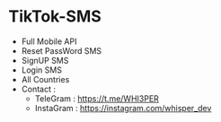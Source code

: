 # TikTok-SMS
- Full Mobile API
- Reset PassWord SMS
- SignUP SMS
- Login SMS
- All Countries 
- Contact :
  - TeleGram : https://t.me/WHI3PER
  - InstaGram : https://instagram.com/whisper_dev
